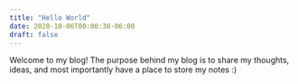 ```yaml
---
title: "Hello World"
date: 2020-10-06T00:00:38-06:00
draft: false
---
```

Welcome to my blog! The purpose behind my blog is to share my thoughts, ideas, and most importantly have a place to store my notes :) 

